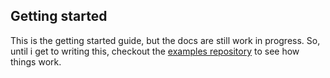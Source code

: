 ## Getting started

This is the getting started guide, but the docs are still work in progress. So, until i get to writing this, checkout the [examples repository](https://github.com/laurci/kubernate-examples) to see how things work.

